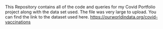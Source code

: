 This Repository contains all of the code and queries for my Covid Portfolio project along with the data set used.
The file was very large to upload. You can find the link to the dataset used here.
https://ourworldindata.org/covid-vaccinations
